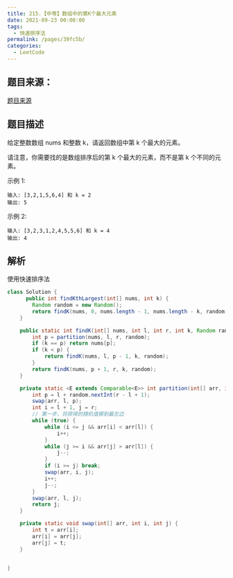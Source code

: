 ```yaml
---
title: 215.【中等】数组中的第K个最大元素
date: 2021-09-23 00:00:00
tags: 
  - 快速排序法
permalink: /pages/39fc5b/
categories: 
  - LeetCode
---
```


## 题目来源：
[题目来源]([链接网址](https://leetcode-cn.com/problemskth-largest-element-in-an-array/) "215.数组中的第K个最大元素")

## 题目描述
给定整数数组 nums 和整数 k，请返回数组中第 k 个最大的元素。

请注意，你需要找的是数组排序后的第 k 个最大的元素，而不是第 k 个不同的元素。

示例 1:
```
输入: [3,2,1,5,6,4] 和 k = 2
输出: 5
```

示例 2:
```
输入: [3,2,3,1,2,4,5,5,6] 和 k = 4
输出: 4
```
## 解析

使用快速排序法

```java
class Solution {
      public int findKthLargest(int[] nums, int k) {
        Random random = new Random();
        return findK(nums, 0, nums.length - 1, nums.length - k, random);
    }

    public static int findK(int[] nums, int l, int r, int k, Random random) {
        int p = partition(nums, l, r, random);
        if (k == p) return nums[p];
        if (k < p) {
            return findK(nums, l, p - 1, k, random);
        }
        return findK(nums, p + 1, r, k, random);
    }

    private static <E extends Comparable<E>> int partition(int[] arr, int l, int r, Random random) {
        int p = l + random.nextInt(r - l + 1);
        swap(arr, l, p);
        int i = l + 1, j = r;
        // 第一步，将获得的随机值挪到最左边
        while (true) {
            while (i <= j && arr[i] < arr[l]) {
                i++;
            }
            while (j >= i && arr[j] > arr[l]) {
                j--;
            }
            if (i >= j) break;
            swap(arr, i, j);
            i++;
            j--;
        }
        swap(arr, l, j);
        return j;
    }

    private static void swap(int[] arr, int i, int j) {
        int t = arr[i];
        arr[i] = arr[j];
        arr[j] = t;
    }


}
```